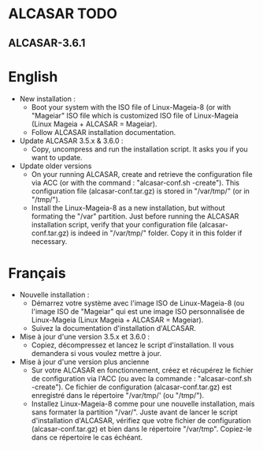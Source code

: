 # ALCASAR TODO

## ALCASAR-3.6.1
# English
* New installation :
	* Boot your system with the ISO file of Linux-Mageia-8 (or with "Mageiar" ISO file which is customized ISO file of Linux-Mageia (Linux Mageia + ALCASAR = Mageiar).
	* Follow ALCASAR installation documentation.
* Update ALCASAR 3.5.x & 3.6.0 :
	* Copy, uncompress and run the installation script. It asks you if you want to update.
* Update older versions
	* On your running ALCASAR, create and retrieve the configuration file via ACC (or with the command : "alcasar-conf.sh -create"). This configuration file (alcasar-conf.tar.gz) is stored in "/var/tmp/" (or in "/tmp/").
	* Install the Linux-Mageia-8 as a new installation, but without formating the "/var" partition. Just before running the ALCASAR installation script, verify that your configuration file (alcasar-conf.tar.gz) is indeed in "/var/tmp/" folder. Copy it in this folder if necessary.

# Français
* Nouvelle installation :
	* Démarrez votre système avec l'image ISO de Linux-Mageia-8 (ou l'image ISO de "Mageiar" qui est une image ISO personnalisée de Linux-Mageia (Linux Mageia + ALCASAR = Mageiar).
	* Suivez la documentation d'installation d'ALCASAR.
* Mise à jour d'une version 3.5.x et 3.6.0 :
	* Copiez, décompressez et lancez le script d'installation. Il vous demandera si vous voulez mettre à jour.
* Mise à jour d'une version plus ancienne
	* Sur votre ALCASAR en fonctionnement, créez et récupérez le fichier de configuration via l'ACC (ou avec la commande : "alcasar-conf.sh -create"). Ce fichier de configuration (alcasar-conf.tar.gz) est enregistré dans le répertoire "/var/tmp/' (ou "/tmp/").
	* Installez Linux-Mageia-8 comme pour une nouvelle installation, mais sans formater la partition "/var/". Juste avant de lancer le script d'installation d'ALCASAR, vérifiez que votre fichier de configuration (alcasar-conf.tar.gz) et bien dans le répertoire "/var/tmp". Copiez-le dans ce répertoire le cas échéant.
